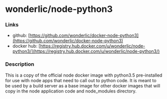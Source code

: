 # wonderlic/node-python3

### Links

* github: [https://github.com/wonderlic/docker-node-python3](https://github.com/wonderlic/docker-node-python3)
* docker hub: [https://registry.hub.docker.com/u/wonderlic/node-python3/](https://registry.hub.docker.com/u/wonderlic/node-python3/)

### Description

This is a copy of the official node docker image with python3.5 pre-installed for use with node apps that need to call out to python code.
It is meant to be used by a build server as a base image for other docker images that will copy in the node application code and node_modules directory.
